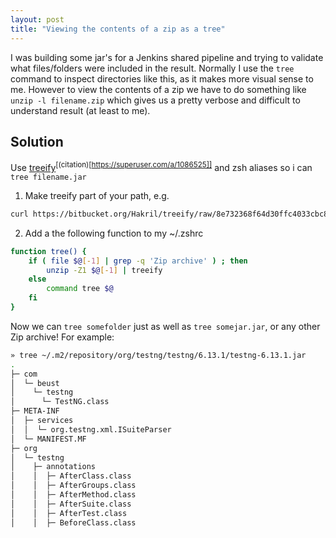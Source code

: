 ```yaml
---
layout: post
title: "Viewing the contents of a zip as a tree"
---
```


I was building some jar's for a Jenkins shared pipeline and trying to validate what files/folders were included in the result. Normally I use the `tree` command to inspect directories like this, as it makes more visual sense to me. However to view the contents of a zip we have to do something like `unzip -l filename.zip` which gives us a pretty verbose and difficult to understand result (at least to me).

## Solution

Use [treeify](https://bitbucket.org/Hakril/treeify/src/master/)<sup>[(citation)[https://superuser.com/a/1086525]]</sup> and zsh aliases so i can `tree filename.jar`

1. Make treeify part of your path, e.g.

```bash
curl https://bitbucket.org/Hakril/treeify/raw/8e732368f64d30ffc4033cbc890164fdf296d9f8/treeify.py -O /usr/bin/treeify && chmod +x /usr/bin/treeify
```

2. Add a the following function to my ~/.zshrc

```bash
function tree() {
	if ( file $@[-1] | grep -q 'Zip archive' ) ; then
		unzip -Z1 $@[-1] | treeify
	else
		command tree $@
	fi
}
```

Now we can `tree somefolder` just as well as `tree somejar.jar`, or any other Zip archive! For example:

```bash
» tree ~/.m2/repository/org/testng/testng/6.13.1/testng-6.13.1.jar
.
├─ com
│  └─ beust
│    └─ testng
│      └─ TestNG.class
├─ META-INF
│  ├─ services
│  │  └─ org.testng.xml.ISuiteParser
│  └─ MANIFEST.MF
├─ org
│  └─ testng
│    ├─ annotations
│    │  ├─ AfterClass.class
│    │  ├─ AfterGroups.class
│    │  ├─ AfterMethod.class
│    │  ├─ AfterSuite.class
│    │  ├─ AfterTest.class
│    │  ├─ BeforeClass.class
```
